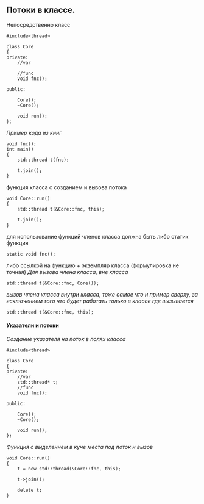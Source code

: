 
## Потоки в классе.

Непосредственно класс
```
#include<thread>

class Core
{
private:
    //var

    //func
    void fnc();

public:

    Core();
    ~Core();

    void run();
};
```


*Пример кода из книг*
```
void fnc();
int main()
{
    std::thread t(fnc);

    t.join();
}
```

функция класса с созданием и вызова потока
```
void Core::run()
{
    std::thread t(&Core::fnc, this);

    t.join();
}
```


для использование функций членов класса
должна быть либо статик функция
```  
static void fnc();
```


либо ссылкой на функцию + экземпляр класса (формулировка не точная)
*Для вызова члена класса, вне класса*
```
std::thread t(&Core::fnc, Core());
```


*вызов члена класса внутри класса, тоже самое что и пример сверху, за исключением того что будет работать только в классе где вызывается*
```
std::thread t(&Core::fnc, this);
```


#### Указатели и потоки

*Создание указателя на поток в полях класса*
```
#include<thread>

class Core
{
private:
    //var
    std::thread* t;
    //func
    void fnc();

public:

    Core();
    ~Core();

    void run();
};
```


*Функция с выделением в куче места под поток и вызов*
```
void Core::run()
{
    t = new std::thread(&Core::fnc, this);

    t->join();

    delete t;
}
```